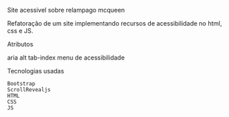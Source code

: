 Site acessivel sobre relampago mcqueen

Refatoração de um site implementando recursos de acessibilidade no html, css e JS.

Atributos 

aria
alt
tab-index
menu de acessibilidade

Tecnologias usadas

    Bootstrap
    ScrollRevealjs
    HTML
    CSS
    JS
